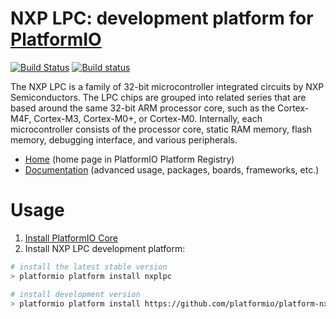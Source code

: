 # NXP LPC: development platform for [PlatformIO](http://platformio.org)
[![Build Status](https://travis-ci.org/platformio/platform-nxplpc.svg?branch=develop)](https://travis-ci.org/platformio/platform-nxplpc)
[![Build status](https://ci.appveyor.com/api/projects/status/gm98eo04per1je25/branch/develop?svg=true)](https://ci.appveyor.com/project/ivankravets/platform-nxplpc/branch/develop)

The NXP LPC is a family of 32-bit microcontroller integrated circuits by NXP Semiconductors. The LPC chips are grouped into related series that are based around the same 32-bit ARM processor core, such as the Cortex-M4F, Cortex-M3, Cortex-M0+, or Cortex-M0. Internally, each microcontroller consists of the processor core, static RAM memory, flash memory, debugging interface, and various peripherals.

* [Home](http://platformio.org/platforms/nxplpc) (home page in PlatformIO Platform Registry)
* [Documentation](http://docs.platformio.org/page/platforms/nxplpc.html) (advanced usage, packages, boards, frameworks, etc.)

# Usage

1. [Install PlatformIO Core](http://docs.platformio.org/en/latest/core.html)
2. Install NXP LPC development platform:
```bash
# install the latest stable version
> platformio platform install nxplpc

# install development version
> platformio platform install https://github.com/platformio/platform-nxplpc.git
```
